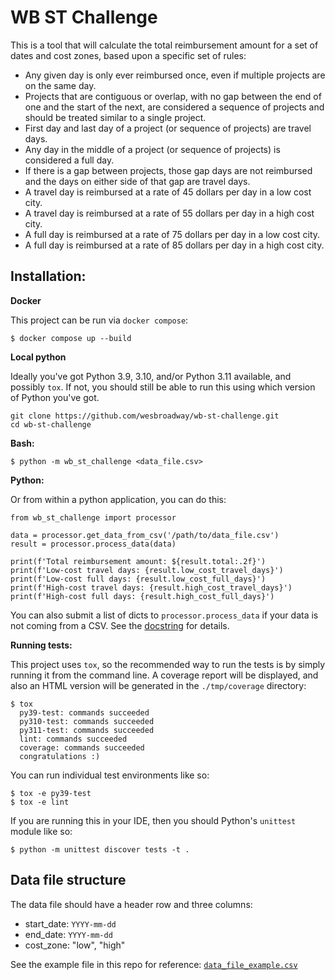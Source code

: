 # WB ST Challenge

This is a tool that will calculate the total reimbursement amount for a set of dates and cost zones, based upon a specific set of rules:

- Any given day is only ever reimbursed once, even if multiple projects are on the same day.
- Projects that are contiguous or overlap, with no gap between the end of one and the start of the next, are considered a sequence of projects and should be treated similar to a single project.
- First day and last day of a project (or sequence of projects) are travel days.
- Any day in the middle of a project (or sequence of projects) is considered a full day.
- If there is a gap between projects, those gap days are not reimbursed and the days on either side of that gap are travel days.
- A travel day is reimbursed at a rate of 45 dollars per day in a low cost city.
- A travel day is reimbursed at a rate of 55 dollars per day in a high cost city.
- A full day is reimbursed at a rate of 75 dollars per day in a low cost city.
- A full day is reimbursed at a rate of 85 dollars per day in a high cost city.

## Installation:

**Docker**

This project can be run via `docker compose`:

    $ docker compose up --build

**Local python**

Ideally you've got Python 3.9, 3.10, and/or Python 3.11 available, and possibly `tox`. If not, you should still be able to run this using which version of Python you've got.

    git clone https://github.com/wesbroadway/wb-st-challenge.git
    cd wb-st-challenge

**Bash:**

    $ python -m wb_st_challenge <data_file.csv>

**Python:**

Or from within a python application, you can do this:

    from wb_st_challenge import processor

    data = processor.get_data_from_csv('/path/to/data_file.csv')
    result = processor.process_data(data)
    
    print(f'Total reimbursement amount: ${result.total:.2f}')
    print(f'Low-cost travel days: {result.low_cost_travel_days}')
    print(f'Low-cost full days: {result.low_cost_full_days}')
    print(f'High-cost travel days: {result.high_cost_travel_days}')
    print(f'High-cost full days: {result.high_cost_full_days}')

You can also submit a list of dicts to `processor.process_data` if your data is not coming from a CSV. See the [docstring](./wb_st_challenge/processor.py#L85) for details.

**Running tests:**

This project uses `tox`, so the recommended way to run the tests is by simply running it from the command line. A coverage report will be displayed, and also an HTML version will be generated in the `./tmp/coverage` directory:

    $ tox
      py39-test: commands succeeded
      py310-test: commands succeeded
      py311-test: commands succeeded
      lint: commands succeeded
      coverage: commands succeeded
      congratulations :)

You can run individual test environments like so:

    $ tox -e py39-test
    $ tox -e lint

If you are running this in your IDE, then you should Python's `unittest` module like so:

    $ python -m unittest discover tests -t .

## Data file structure

The data file should have a header row and three columns:

- start_date: `YYYY-mm-dd`
- end_date: `YYYY-mm-dd`
- cost_zone: "low", "high"

See the example file in this repo for reference: [`data_file_example.csv`](./data_file_example.csv)  
